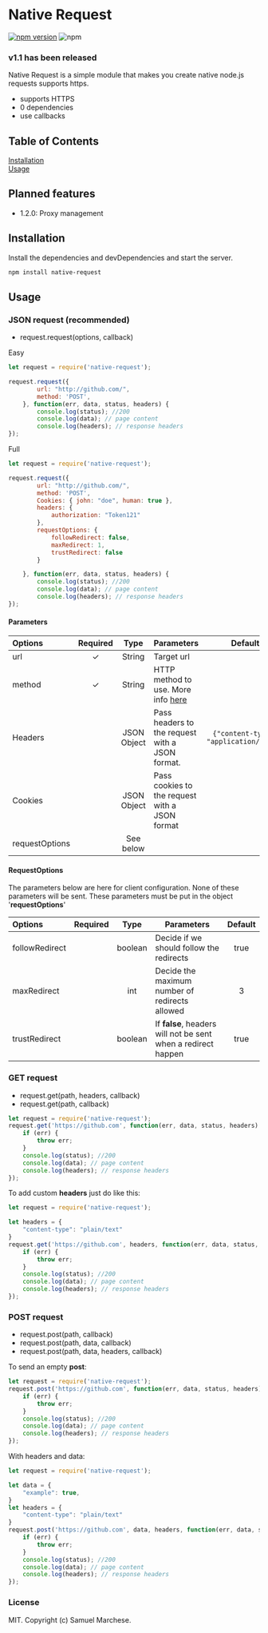 # Native Request
[![npm version](https://badge.fury.io/js/native-request.svg)](https://badge.fury.io/js/native-request)  ![npm](https://img.shields.io/npm/dm/native-request)

### v1.1 has been released


Native Request is a simple module that makes you create native node.js requests supports https.

  - supports HTTPS
  - 0 dependencies
  - use callbacks




## Table of Contents  
[Installation](#installation)  
[Usage](#usage)

## Planned features

 - 1.2.0: Proxy management
 

## Installation

Install the dependencies and devDependencies and start the server.

```bash
npm install native-request
```

## Usage

### JSON request (recommended)
 - request.request(options, callback)

Easy

```js
let request = require('native-request');

request.request({
        url: "http://github.com/",
        method: 'POST',
    }, function(err, data, status, headers) {
        console.log(status); //200
        console.log(data); // page content
        console.log(headers); // response headers
});

```

Full
```js
let request = require('native-request');

request.request({
        url: "http://github.com/",
        method: 'POST',
        Cookies: { john: "doe", human: true },
        headers: {
            authorization: "Token121"
        },
        requestOptions: {
            followRedirect: false,
            maxRedirect: 1,
            trustRedirect: false
        }

    }, function(err, data, status, headers) {
        console.log(status); //200
        console.log(data); // page content
        console.log(headers); // response headers
});

```

#### Parameters
| Options | Required  | Type  | Parameters |  Default 
|:--|:--:|:--: |-- |:--: |
| url | ✓ | String |Target url | |
| method| ✓ | String|HTTP method to use. More info [here](https://developer.mozilla.org/en-US/docs/Web/HTTP/Methods) | |
| Headers | | JSON Object | Pass headers to the request with a JSON format.  | `{"content-type": "application/json"}` |
| Cookies| | JSON Object | Pass cookies to the request with a JSON format  | |
| requestOptions|  | See below |


#### RequestOptions
The parameters below are here for client configuration. None of these parameters will be sent.
These parameters must be put in the object '**requestOptions**'

 | Options | Required | Type | Parameters |  Default
|:--|:--:|:--: | -- | :--: |
| followRedirect |  | boolean | Decide if we should follow the redirects | true
| maxRedirect|  | int| Decide the maximum number of redirects allowed | 3
| trustRedirect|  | boolean | If **false**, headers will not be sent when a redirect happen  | true








### GET request
 -  request.get(path, headers, callback)
 -  request.get(path, callback)



```js
let request = require('native-request');
request.get('https://github.com', function(err, data, status, headers) {
    if (err) {
        throw err;
    }
    console.log(status); //200
    console.log(data); // page content
    console.log(headers); // response headers
});
```
To add custom **headers** just do like this:
```js
let request = require('native-request');

let headers = {
    "content-type": "plain/text"
}
request.get('https://github.com', headers, function(err, data, status, headers) {
    if (err) {
        throw err;
    }
    console.log(status); //200
    console.log(data); // page content
    console.log(headers); // response headers
});
```
### POST request
 -  request.post(path, callback)
 -  request.post(path, data, callback)
 -  request.post(path, data, headers, callback)

 
To send an empty **post**:
```js
let request = require('native-request');
request.post('https://github.com', function(err, data, status, headers) {
    if (err) {
        throw err;
    }
    console.log(status); //200
    console.log(data); // page content
    console.log(headers); // response headers
});
```

With headers and data:

```js
let request = require('native-request');

let data = {
    "example": true,
}
let headers = {
    "content-type": "plain/text"
}
request.post('https://github.com', data, headers, function(err, data, status, headers) {
    if (err) {
        throw err;
    }
    console.log(status); //200
    console.log(data); // page content
    console.log(headers); // response headers
});
```


### License
MIT. Copyright (c) Samuel Marchese.
